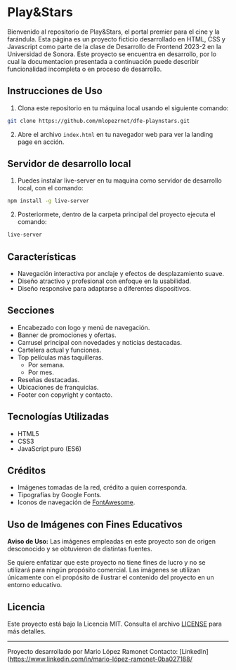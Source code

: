 # Play&Stars

Bienvenido al repositorio de Play&Stars, el portal premier para el cine y la farándula.
Esta página es un proyecto ficticio desarrollado en HTML, CSS y Javascript como parte de la clase de Desarrollo de Frontend 2023-2 en la Universidad de Sonora.
Este proyecto se encuentra en desarrollo, por lo cual la documentacion presentada a continuación puede describir funcionalidad incompleta o en proceso de desarrollo.

## Instrucciones de Uso

1. Clona este repositorio en tu máquina local usando el siguiente comando:

```bash
git clone https://github.com/mlopezrnet/dfe-playnstars.git
```

2. Abre el archivo `index.html` en tu navegador web para ver la landing page en acción.


## Servidor de desarrollo local
1. Puedes instalar live-server en tu maquina como servidor de desarrollo local, con el comando:

```bash
npm install -g live-server
```

2. Posteriormete, dentro de la carpeta principal del proyecto ejecuta el comando:

```bash
live-server
```

## Características

- Navegación interactiva por anclaje y efectos de desplazamiento suave.
- Diseño atractivo y profesional con enfoque en la usabilidad.
- Diseño responsive para adaptarse a diferentes dispositivos.

## Secciones

- Encabezado con logo y menú de navegación.
- Banner de promociones y ofertas.
- Carrusel principal con novedades y noticias destacadas.
- Cartelera actual y funciones.
- Top películas más taquilleras.
  - Por semana.
  - Por mes.
- Reseñas destacadas.
- Ubicaciones de franquicias.
- Footer con copyright y contacto.

## Tecnologías Utilizadas

- HTML5
- CSS3
- JavaScript puro (ES6)

## Créditos
- Imágenes tomadas de la red, crédito a quien corresponda.
- Tipografías by Google Fonts.
- Iconos de navegación de [FontAwesome](https://fontawesome.com).

## Uso de Imágenes con Fines Educativos

**Aviso de Uso:** Las imágenes empleadas en este proyecto son de origen desconocido y se obtuvieron de distintas fuentes.

Se quiere enfatizar que este proyecto no tiene fines de lucro y no se utilizará para ningún propósito comercial. Las imágenes se utilizan únicamente con el propósito de ilustrar el contenido del proyecto en un entorno educativo.

## Licencia

Este proyecto está bajo la Licencia MIT. Consulta el archivo [LICENSE](LICENSE) para más detalles.

---

Proyecto desarrollado por Mario López Ramonet
Contacto: [LinkedIn](https://www.linkedin.com/in/mario-lópez-ramonet-0ba027188/
